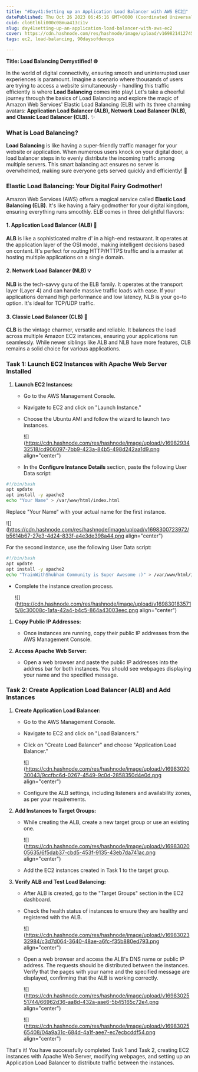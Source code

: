 ```yaml
---
title: "#Day41:Setting up an Application Load Balancer with AWS EC2🚀"
datePublished: Thu Oct 26 2023 06:45:16 GMT+0000 (Coordinated Universal Time)
cuid: clo6tl6li000c08mua413ci1v
slug: day41setting-up-an-application-load-balancer-with-aws-ec2
cover: https://cdn.hashnode.com/res/hashnode/image/upload/v1698214127456/85373353-064f-440b-b28d-60c2b03b6897.avif
tags: ec2, load-balancing, 90daysofdevops

---
```


**Title: Load Balancing Demystified! 🌐**

In the world of digital connectivity, ensuring smooth and uninterrupted user experiences is paramount. Imagine a scenario where thousands of users are trying to access a website simultaneously - handling this traffic efficiently is where **Load Balancing** comes into play! Let's take a cheerful journey through the basics of Load Balancing and explore the magic of Amazon Web Services' Elastic Load Balancing (ELB) with its three charming avatars: **Application Load Balancer (ALB), Network Load Balancer (NLB), and Classic Load Balancer (CLB).** ✨

### **What is Load Balancing?**

**Load Balancing** is like having a super-friendly traffic manager for your website or application. When numerous users knock on your digital door, a load balancer steps in to evenly distribute the incoming traffic among multiple servers. This smart balancing act ensures no server is overwhelmed, making sure everyone gets served quickly and efficiently! 🎉

### **Elastic Load Balancing: Your Digital Fairy Godmother!**

Amazon Web Services (AWS) offers a magical service called **Elastic Load Balancing (ELB)**. It's like having a fairy godmother for your digital kingdom, ensuring everything runs smoothly. ELB comes in three delightful flavors:

#### **1\. Application Load Balancer (ALB) 🌟**

**ALB** is like a sophisticated maître d' in a high-end restaurant. It operates at the application layer of the OSI model, making intelligent decisions based on content. It's perfect for routing HTTP/HTTPS traffic and is a master at hosting multiple applications on a single domain.

#### **2\. Network Load Balancer (NLB) 💡**

**NLB** is the tech-savvy guru of the ELB family. It operates at the transport layer (Layer 4) and can handle massive traffic loads with ease. If your applications demand high performance and low latency, NLB is your go-to option. It's ideal for TCP/UDP traffic.

#### **3\. Classic Load Balancer (CLB) 🎩**

**CLB** is the vintage charmer, versatile and reliable. It balances the load across multiple Amazon EC2 instances, ensuring your applications run seamlessly. While newer siblings like ALB and NLB have more features, CLB remains a solid choice for various applications.

### Task 1: Launch EC2 Instances with Apache Web Server Installed

1. **Launch EC2 Instances:**
    
    * Go to the AWS Management Console.
        
    * Navigate to EC2 and click on "Launch Instance."
        
    * Choose the Ubuntu AMI and follow the wizard to launch two instances.
        
        ![](https://cdn.hashnode.com/res/hashnode/image/upload/v1698293432518/cd906097-7bb9-423a-84b5-498d242aa1d9.png align="center")
        
    * In the **Configure Instance Details** section, paste the following User Data script:
        

```bash
#!/bin/bash
apt update
apt install -y apache2
echo "Your Name" > /var/www/html/index.html
```

Replace "Your Name" with your actual name for the first instance.

![](https://cdn.hashnode.com/res/hashnode/image/upload/v1698300723972/b5614b67-27e3-4d24-833f-a4e3de398a44.png align="center")

For the second instance, use the following User Data script:

```bash
#!/bin/bash
apt update
apt install -y apache2
echo "TrainWithShubham Community is Super Awesome :)" > /var/www/html/index.html
```

* Complete the instance creation process.
    
    ![](https://cdn.hashnode.com/res/hashnode/image/upload/v1698301835715/8c30008c-1afa-42a4-b4c5-864a43003eec.png align="center")
    

1. **Copy Public IP Addresses:**
    
    * Once instances are running, copy their public IP addresses from the AWS Management Console.
        
2. **Access Apache Web Server:**
    
    * Open a web browser and paste the public IP addresses into the address bar for both instances. You should see webpages displaying your name and the specified message.
        

### Task 2: Create Application Load Balancer (ALB) and Add Instances

1. **Create Application Load Balancer:**
    
    * Go to the AWS Management Console.
        
    * Navigate to EC2 and click on "Load Balancers."
        
    * Click on "Create Load Balancer" and choose "Application Load Balancer."
        
        ![](https://cdn.hashnode.com/res/hashnode/image/upload/v1698302030043/9ccfbc6d-0267-4549-9c0d-2858350d4e0d.png align="center")
        
    * Configure the ALB settings, including listeners and availability zones, as per your requirements.
        
2. **Add Instances to Target Groups:**
    
    * While creating the ALB, create a new target group or use an existing one.
        
        ![](https://cdn.hashnode.com/res/hashnode/image/upload/v1698302005635/6f5dab37-cbd5-453f-9135-43eb7da741ac.png align="center")
        
    * Add the EC2 instances created in Task 1 to the target group.
        
3. **Verify ALB and Test Load Balancing:**
    
    * After ALB is created, go to the "Target Groups" section in the EC2 dashboard.
        
    * Check the health status of instances to ensure they are healthy and registered with the ALB.
        
        ![](https://cdn.hashnode.com/res/hashnode/image/upload/v1698302332984/c3d7d064-3640-48ae-a6fc-f35b880ed793.png align="center")
        
    * Open a web browser and access the ALB's DNS name or public IP address. The requests should be distributed between the instances. Verify that the pages with your name and the specified message are displayed, confirming that the ALB is working correctly.
        
        ![](https://cdn.hashnode.com/res/hashnode/image/upload/v1698302551744/66962d36-aa8d-432a-aae6-5b45165c72e4.png align="center")
        
        ![](https://cdn.hashnode.com/res/hashnode/image/upload/v1698302565408/04a9a31c-684d-4a1f-aee7-ec7ecbcddf54.png align="center")
        

That's it! You have successfully completed Task 1 and Task 2, creating EC2 instances with Apache Web Server, modifying webpages, and setting up an Application Load Balancer to distribute traffic between the instances.